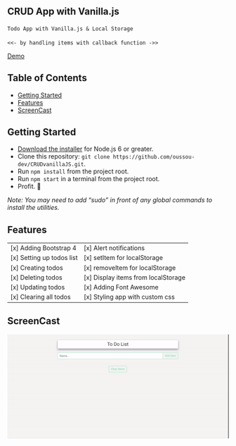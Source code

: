 ## CRUD App with Vanilla.js

```
Todo App with Vanilla.js & Local Storage

<<- by handling items with callback function ->>
```

[Demo](https://v39o2zokq3.codesandbox.io/)

## Table of Contents

- [Getting Started](#getting-started)
- [Features](#features)
- [ScreenCast](#screencast)

## Getting Started

- [Download the installer](https://nodejs.org/) for Node.js 6 or greater.
- Clone this repository: `git clone https://github.com/oussou-dev/CRUDvanillaJS.git`.
- Run `npm install` from the project root.
- Run `npm start` in a terminal from the project root.
- Profit. :tada:

_Note: You may need to add “sudo” in front of any global commands to install the utilities._

## Features

|                           |                                     |
| ------------------------- | ----------------------------------- |
| [x] Adding Bootstrap 4    | [x] Alert notifications             |
| [x] Setting up todos list | [x] setItem for localStorage        |
| [x] Creating todos        | [x] removeItem for localStorage     |
| [x] Deleting todos        | [x] Display items from localStorage |
| [x] Updating todos        | [x] Adding Font Awesome             |
| [x] Clearing all todos    | [x] Styling app with custom css     |

## ScreenCast

![index_page](https://github.com/oussou-dev/CRUDvanillaJS/blob/master/img/screencast.gif)

